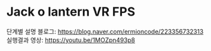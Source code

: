# Jack o lantern VR FPS
 
단계별 설명 블로그: https://blog.naver.com/ermioncode/223356732313</br>
실행결과 영상: https://youtu.be/1MOZpn493p8
